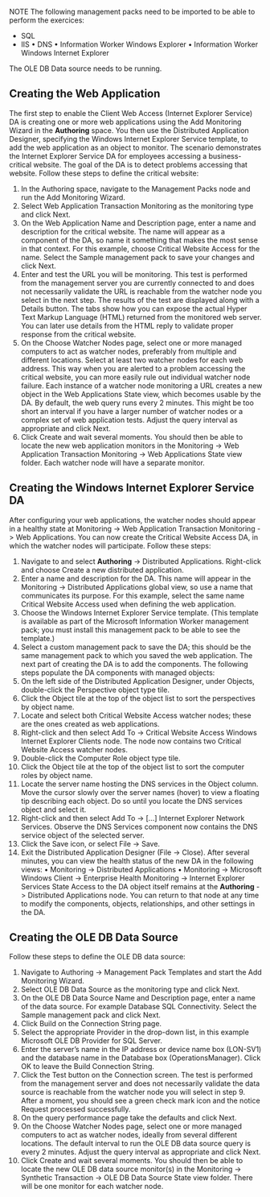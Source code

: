 NOTE   The following management packs need to be imported to be able to perform the exercices:
- SQL
- IIS
•	DNS
•	Information Worker Windows Explorer
•	Information Worker Windows Internet Explorer

The OLE DB Data source needs to be running.


## Creating the Web Application
The first step to enable the Client Web Access (Internet Explorer Service) DA is creating one or more web applications using the Add Monitoring Wizard in the **Authoring** space. You then use the Distributed Application Designer, specifying the Windows Internet Explorer Service template, to add the web application as an object to monitor. The scenario demonstrates the Internet Explorer Service DA for employees accessing a business-critical website. The goal of the DA is to detect problems accessing that website. Follow these steps to define the critical website:


1. In the Authoring space, navigate to the Management Packs node and run the Add Monitoring Wizard.
2. Select Web Application Transaction Monitoring as the monitoring type and click Next.
3. On the Web Application Name and Description page, enter a name and description for the critical website. The name will appear as a component of the DA, so name it something that makes the most sense in that context. For this example, choose Critical Website Access for the name. Select the Sample management pack to save your changes and click Next.
4. Enter and test the URL you will be monitoring. This test is performed from the management server you are currently connected to and does not necessarily validate the URL is reachable from the watcher node you select in the next step. The results of the test are displayed along with a Details button. The tabs show how you can expose the actual Hyper Text Markup Language (HTML) returned from the monitored web server. You can later use details from the HTML reply to validate proper response from the critical website.
5. On the Choose Watcher Nodes page, select one or more managed computers to act as watcher nodes, preferably from multiple and different locations. Select at least two watcher nodes for each web address. This way when you are alerted to a problem accessing the critical website, you can more easily rule out individual watcher node failure. Each instance of a watcher node monitoring a URL creates a new object in the Web Applications State view, which becomes usable by the DA.
By default, the web query runs every 2 minutes. This might be too short an interval if you have a larger number of watcher nodes or a complex set of web application tests. Adjust the query interval as appropriate and click Next.
6. Click Create and wait several moments. You should then be able to locate the new web application monitors in the Monitoring -> Web Application Transaction Monitoring -> Web Applications State view folder. Each watcher node will have a separate monitor.

## Creating the Windows Internet Explorer Service DA
After configuring your web applications, the watcher nodes should appear in a healthy state at Monitoring -> Web Application Transaction Monitoring -> Web Applications. You can now create the Critical Website Access DA, in which the watcher nodes will participate. Follow these steps:
1. Navigate to and select **Authoring** -> Distributed Applications. Right-click and choose Create a new distributed application.
2. Enter a name and description for the DA. This name will appear in the Monitoring -> Distributed Applications global view, so use a name that communicates its purpose. For this example, select the same name Critical Website Access used when defining the web application.
3. Choose the Windows Internet Explorer Service template. (This template is available as part of the Microsoft Information Worker management pack; you must install this management pack to be able to see the template.)
4. Select a custom management pack to save the DA; this should be the same management pack to which you saved the web application.
The next part of creating the DA is to add the components. The following steps populate the DA components with managed objects:
1. On the left side of the Distributed Application Designer, under Objects, double-click the Perspective object type tile.
2. Click the Object tile at the top of the object list to sort the perspectives by object name.
3. Locate and select both Critical Website Access watcher nodes; these are the ones created as web applications.
4. Right-click and then select Add To -> Critical Website Access Windows Internet Explorer Clients node. The node now contains two Critical Website Access watcher nodes.
5. Double-click the Computer Role object type tile.
6. Click the Object tile at the top of the object list to sort the computer roles by object name.
7. Locate the server name hosting the DNS services in the Object column. Move the cursor slowly over the server names (hover) to view a floating tip describing each object. Do so until you locate the DNS services object and select it.
8. Right-click and then select Add To -> […] Internet Explorer Network Services. Observe the DNS Services component now contains the DNS service object of the selected server.
9. Click the Save icon, or select File -> Save.
10. Exit the Distributed Application Designer (File -> Close). After several minutes, you can view the health status of the new DA in the following views:
•	Monitoring -> Distributed Applications
•	Monitoring -> Microsoft Windows Client -> Enterprise Health Monitoring -> Internet Explorer Services State
Access to the DA object itself remains at the **Authoring** -> Distributed Applications node. You can return to that node at any time to modify the components, objects, relationships, and other settings in the DA.

## Creating the OLE DB Data Source
Follow these steps to define the OLE DB data source:
1. Navigate to Authoring -> Management Pack Templates and start the Add Monitoring Wizard.
2. Select OLE DB Data Source as the monitoring type and click Next.
3. On the OLE DB Data Source Name and Description page, enter a name of the data source. For example Database SQL Connectivity. Select the Sample management pack and click Next.
4. Click Build on the Connection String page.
5. Select the appropriate Provider in the drop-down list, in this example Microsoft OLE DB Provider for SQL Server.
6. Enter the server’s name in the IP address or device name box (LON-SV1) and the database name in the Database box (OperationsManager). Click OK to leave the Build Connection String.
7. Click the Test button on the Connection screen. The test is performed from the management server and does not necessarily validate the data source is reachable from the watcher node you will select in step 9. After a moment, you should see a green check mark icon and the notice Request processed successfully.
8. On the query performance page take the defaults and click Next.
9. On the Choose Watcher Nodes page, select one or more managed computers to act as watcher nodes, ideally from several different locations. 
The default interval to run the OLE DB data source query is every 2 minutes. Adjust the query interval as appropriate and click Next.
10. Click Create and wait several moments. You should then be able to locate the new OLE DB data source monitor(s) in the Monitoring -> Synthetic Transaction -> OLE DB Data Source State view folder. There will be one monitor for each watcher node.
